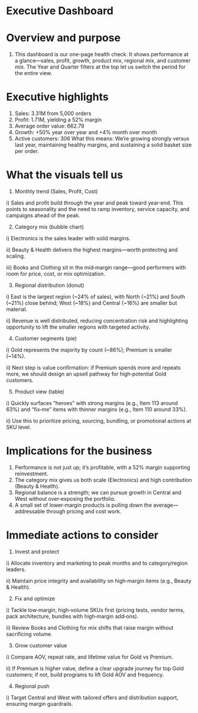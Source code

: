 # Executive Dashboard

# Overview and purpose

1) This dashboard is our one-page health check. It shows performance at a glance—sales, profit, growth, product mix, regional mix, and customer mix. The Year and Quarter filters at the top let us switch the period for the entire view.

# Executive highlights

1) Sales: 3.31M from 5,000 orders
2) Profit: 1.71M, yielding a 52% margin
3) Average order value: 662.79
4) Growth: +50% year over year and +4% month over month
5) Active customers: 306 What this means: We’re growing strongly versus last year, maintaining healthy margins, and sustaining a solid basket size per order.

# What the visuals tell us

1) Monthly trend (Sales, Profit, Cost)

  i) Sales and profit build through the year and peak toward year‑end. This points to seasonality and the need to ramp inventory, service capacity, and campaigns ahead of the peak.
  
2) Category mix (bubble chart)

  i) Electronics is the sales leader with solid margins.
  
  ii) Beauty & Health delivers the highest margins—worth protecting and scaling.
  
  iii) Books and Clothing sit in the mid‑margin range—good performers with room for price, cost, or mix optimization.
  
3) Regional distribution (donut)

  i) East is the largest region (~24% of sales), with North (~21%) and South (~21%) close behind; West (~18%) and Central (~16%) are smaller but material.
  
  ii) Revenue is well distributed, reducing concentration risk and highlighting opportunity to lift the smaller regions with targeted activity.
  
4) Customer segments (pie)

  i) Gold represents the majority by count (~86%); Premium is smaller (~14%).
  
  ii) Next step is value confirmation: if Premium spends more and repeats more, we should design an upsell pathway for high‑potential Gold customers.
  
5) Product view (table)

  i) Quickly surfaces “heroes” with strong margins (e.g., Item 113 around 63%) and “fix‑me” items with thinner margins (e.g., Item 110 around 33%).
  
  ii) Use this to prioritize pricing, sourcing, bundling, or promotional actions at SKU level.
  
# Implications for the business

1) Performance is not just up; it’s profitable, with a 52% margin supporting reinvestment.
2) The category mix gives us both scale (Electronics) and high contribution (Beauty & Health).
3) Regional balance is a strength; we can pursue growth in Central and West without over‑exposing the portfolio.
4) A small set of lower‑margin products is pulling down the average—addressable through pricing and cost work.
   
# Immediate actions to consider

1) Invest and protect

  i) Allocate inventory and marketing to peak months and to category/region leaders.
  
  ii) Maintain price integrity and availability on high‑margin items (e.g., Beauty & Health).
  
2) Fix and optimize

  i) Tackle low‑margin, high‑volume SKUs first (pricing tests, vendor terms, pack architecture, bundles with high‑margin add‑ons).
  
  ii) Review Books and Clothing for mix shifts that raise margin without sacrificing volume.
  
3) Grow customer value

  i) Compare AOV, repeat rate, and lifetime value for Gold vs Premium.
  
  ii) If Premium is higher value, define a clear upgrade journey for top Gold customers; if not, build programs to lift Gold AOV and frequency.
  
4) Regional push

  i) Target Central and West with tailored offers and distribution support, ensuring margin guardrails.

